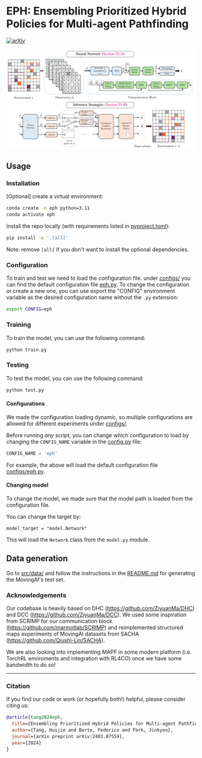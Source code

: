 # EPH: Ensembling Prioritized Hybrid Policies for Multi-agent Pathfinding

[![arXiv](https://img.shields.io/badge/arXiv-2403.07559-b31b1b.svg)](https://arxiv.org/abs/2403.07559)

![image](assets/main-eph.png)

## Usage

### Installation

[Optional] create a virtual environment:
```bash
conda create -n eph python=3.11
conda activate eph
```

Install the repo locally (with requirements listed in [pyproject.toml](pyproject.toml)):
```bash
pip install -e '.[all]'
```
Note: remove `[all]` if you don't want to install the optional dependencies.

### Configuration
To train and test we need to load the configuration file. under [configs/](configs/) you can find the default configuration file [eph.py](configs/eph.py). To change the configuration or create a new one, you can use export the "CONFIG" environment variable as the desired configuration name without the `.py` extension:
```bash
export CONFIG=eph
```

### Training
To train the model, you can use the following command:
```bash
python train.py
```


### Testing
To test the model, you can use the following command:
```bash
python test.py
```

#### Configurations
We made the configuration loading dynamic, so multiple configurations are allowed for different experiments under [configs/](configs/).

Before running _any_ script, you can change which configuration to load by changing the `CONFIG_NAME` variable in the [config.py](config.py) file:
```python
CONFIG_NAME = 'eph'
```
For example, the above will load the default configuration file [configs/eph.py](configs/eph.py).



#### Changing model
To change the model, we made sure that the model path is loaded from the configuration file.

You can change the target by:
```
model_target = "model.Network"
```

This will load the `Network` class from the `model.py` module.

## Data generation
Go to [src/data/](src/data/) and follow the instructions in the [README.md](src/data/README.md) for generating the MovingAI's test set.


### Acknowledgements

Our codebase is heavily based on DHC (https://github.com/ZiyuanMa/DHC) and DCC (https://github.com/ZiyuanMa/DCC). We used some inspiration from SCRIMP for our communication block (https://github.com/marmotlab/SCRIMP) and reimplemented structured maps experiments of MovingAI datasets from SACHA (https://github.com/Qiushi-Lin/SACHA).

We are also looking into implementing MAPF in some modern platform (i.e. TorchRL enviroments and integration with RL4CO) once we have some bandwidth to do so!

---

### Citation

If you find our code or work (or hopefully both!) helpful, please consider citing us:

```bibtex
@article{tang2024eph,
  title={Ensembling Prioritized Hybrid Policies for Multi-agent Pathfinding},
  author={Tang, Huijie and Berto, Federico and Park, Jinkyoo},
  journal={arXiv preprint arXiv:2403.07559},
  year={2024}
}
```